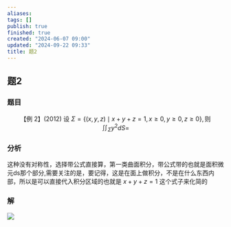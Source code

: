 ```yaml
---
aliases: 
tags: []
publish: true
finished: true
created: "2024-06-07 09:00"
updated: "2024-09-22 09:33"
title: 题2
---
```

## 题2 
### 题目
$$ 【\text{例 2】(2012) 设 }\Sigma=\{(x,y,z)\mid x+y+z=1,x\geqslant0,y\geqslant0,z\geqslant0\},\text{则}\iint_{\Sigma}y^2dS=$$
### 分析 
这种没有对称性，选择带公式直接算，第一类曲面积分，带公式带的也就是面积微元ds那个部分,需要关注的是，要记得，这是在面上做积分，不是在什么东西内部，所以是可以直接代入积分区域的也就是 $x+y+z=1$ 这个式子来化简的
### 解
![](https://img.hwenyi.tech/202406071640356.webp)
